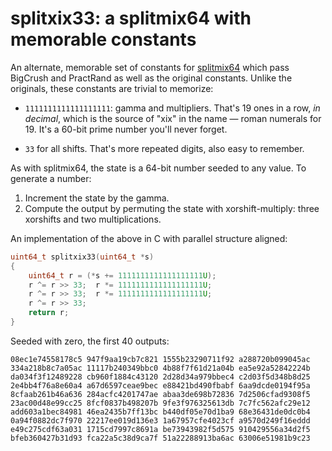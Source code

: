 # splitxix33: a splitmix64 with memorable constants

An alternate, memorable set of constants for [splitmix64][] which pass
BigCrush and PractRand as well as the original constants. Unlike the
originals, these constants are trivial to memorize:

* `1111111111111111111`: gamma and multipliers. That's 19 ones in a row,
  *in decimal*, which is the source of "xix" in the name — roman numerals
  for 19. It's a 60-bit prime number you'll never forget.

* `33` for all shifts. That's more repeated digits, also easy to remember.

As with splitmix64, the state is a 64-bit number seeded to any value. To
generate a number:

1. Increment the state by the gamma.
2. Compute the output by permuting the state with xorshift-multiply: three
   xorshifts and two multiplications.

An implementation of the above in C with parallel structure aligned:

```c
uint64_t splitxix33(uint64_t *s)
{
    uint64_t r = (*s += 1111111111111111111U);
    r ^= r >> 33;  r *= 1111111111111111111U;
    r ^= r >> 33;  r *= 1111111111111111111U;
    r ^= r >> 33;
    return r;
}
```

Seeded with zero, the first 40 outputs:

    08ec1e74558178c5 947f9aa19cb7c821 1555b23290711f92 a288720b099045ac
    334a218b8c7a05ac 11117b240349bbc0 4b88f7f61d21a04b ea5e92a52842224b
    da034f3f12489228 cb960f1884c43120 2d28d34a979bbec4 c2d03f5d348b8d25
    2e4bb4f76a8e60a4 a67d6597ceae9bec e88421bd490fbabf 6aa9dcde0194f95a
    8cfaab261b46a636 284acfc4201747ae abaa3de698b72836 7d2506cfad9308f5
    23ac00d48e99cc25 8fcf0837b498207b 9fe3f976325613db 7c7fc562afc29e12
    add603a1bec84981 46ea2435b7ff13bc b440df05e70d1ba9 68e36431de0dc0b4
    0a94f0882dc7f970 22217ee019d136e3 1a67957cfe4023cf a9570d249f16eddd
    e49c275cdf63a031 1715cd7997c8691a be73943982f5d575 910429556a34d2f5
    bfeb360427b31d93 fca22a5c38d9ca7f 51a22288913ba6ac 63006e51981b9c23


[splitmix64]: http://gee.cs.oswego.edu/dl/papers/oopsla14.pdf

